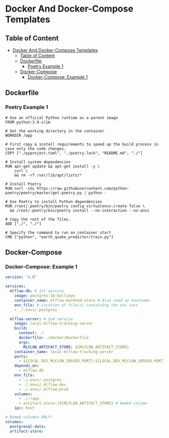# Docker And Docker-Compose Templates

## Table of Content

- [Docker And Docker-Compose Templates](#docker-and-docker-compose-templates)
  - [Table of Content](#table-of-content)
  - [Dockerfile](#dockerfile)
    - [Poetry Example 1](#poetry-example-1)
  - [Docker-Compose](#docker-compose)
    - [Docker-Compose: Example 1](#docker-compose-example-1)

## Dockerfile

### Poetry Example 1

```Docker
# Use an official Python runtime as a parent image
FROM python:3.9-slim

# Set the working directory in the container
WORKDIR /app

# First copy & install requirements to speed up the build process in case only the code changes.
COPY ["./pyproject.toml", "./poetry.lock", "README.md", "./"]

# Install system dependencies
RUN apt-get update && apt-get install -y \
    curl \
    && rm -rf /var/lib/apt/lists/*

# Install Poetry
RUN curl -sSL https://raw.githubusercontent.com/python-
poetry/poetry/master/get-poetry.py | python -

# Use Poetry to install Python dependencies
RUN /root/.poetry/bin/poetry config virtualenvs.create false \
  && /root/.poetry/bin/poetry install --no-interaction --no-ansi

# Copy the rest of the files.
ADD ["./", "./"]

# Specify the command to run on container start
CMD ["python", "earth_quake_predictor/train.py"]
```

## Docker-Compose

### Docker-Compose: Example 1

```yaml
version: "3.8"

services:
  mlflow-db: # 1st service
    image: postgres:16-bullseye
    container_name: mlflow-backend-store # Also used as hostname
    env_file: # Location of file(s) containing the env vars
    - ./.envs/.postgres

  mlflow-server: # 2nd service
    image: local-mlflow-tracking-server
    build:
      context: ./
      dockerfile: ./docker/Dockerfile
      args:
        MLFLOW_ARTIFACT_STORE: ${MLFLOW_ARTIFACT_STORE}
    container_name: local-mlflow-tracking-server
    ports:
      - ${LOCAL_DEV_MLFLOW_SERVER_PORT}:${LOCAL_DEV_MLFLOW_SERVER_PORT}
    depends_on:
      - mlflow-db
    env_file:
      - ./.envs/.postgres
      - ./.envs/.mlflow-dev
      - ./.envs/.mlflow-prod
    volumes:
      - ./:/app
      - artifact-store:/${MLFLOW_ARTIFACT_STORE} # Named volume
    ipc: host

# Named volumes ONLY!
volumes:
  postgresql-data:
  artifact-store:
```
